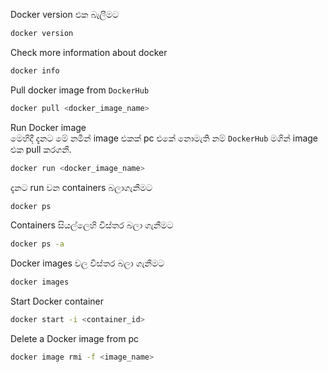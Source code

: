 Docker version එක බැලීමට 
```bash
docker version
```

Check more information about docker
```bash
docker info
```

Pull docker image from `DockerHub`
```bash
docker pull <docker_image_name>
```

Run Docker image\
මෙහිදී දැනට මේ නමින් image එකක් pc එකේ නොමැති නම් `DockerHub` මගින් image එක pull කරගනී.
```bash
docker run <docker_image_name>
```

දැනට run වන containers බලාගැනීමට
```bash
docker ps
```

Containers සියල්ලෙහි විස්තර බලා ගැනීමට
```bash
docker ps -a
```

Docker images වල විස්තර බලා ගැනීමට
```bash
docker images
```

Start Docker container
```bash
docker start -i <container_id>
```

Delete a Docker image from pc
```bash
docker image rmi -f <image_name>
```